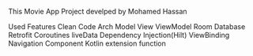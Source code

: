 This Movie App Project develped by Mohamed Hassan 


Used Features 
Clean Code Arch
Model View ViewModel
Room Database
Retrofit
Coroutines 
liveData
Dependency Injection(Hilt)
ViewBinding
Navigation Component
Kotlin extension function
